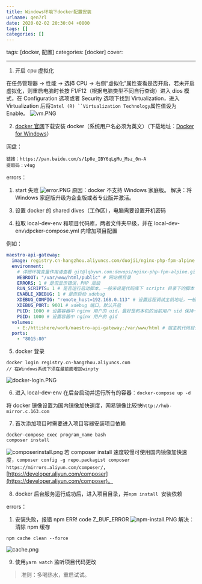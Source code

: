 ```yaml
---
title: Windows环境下docker配置安装
urlname: qen7rl
date: 2020-02-02 20:30:04 +0800
tags: []
categories: []
---
```


tags: [docker, 配置]
categories: [docker]
cover:

---

<!-- more -->

1. 开启 cpu 虚拟化

在任务管理器 → 性能 → 选择 CPU → 右侧“虚拟化”属性查看是否开启，若未开启虚拟化，则重启电脑时长按 F1/F12（根据电脑类型不同自行查询）进入 dios 模式，在 Configuration 选项或者 Security 选项下找到 Virtualization，进入 Virtualization 后将` Intel (R) ``Virtualization Technology `属性值设为 Enable。
![vm.PNG](https://cdn.nlark.com/yuque/0/2020/png/250093/1580649379168-febc0a55-5cae-4303-81cd-8df2990aedcf.png#align=left&display=inline&height=304&margin=%5Bobject%20Object%5D&name=vm.PNG&originHeight=304&originWidth=647&size=15454&status=done&style=none&width=647)

2. [docker 官网](https://hub.docker.com/editions/community/docker-ce-desktop-windows)下载安装 docker（系统用户名必须为英文）（下载地址：[Docker for Windows](https://download.docker.com/win/stable/Docker%20for%20Windows%20Installer.exe)）

网盘：

```
链接：https://pan.baidu.com/s/1p8e_IBY6qLgMu_Msz_0n-A
提取码：v4ug
```

errors：

1. start 失败
   ![error.PNG](https://cdn.nlark.com/yuque/0/2020/png/250093/1580651886751-15bbd2e4-ae11-439e-a3da-ab50d1928a3a.png#align=left&display=inline&height=866&margin=%5Bobject%20Object%5D&name=error.PNG&originHeight=866&originWidth=1018&size=155367&status=done&style=none&width=1018)
   原因：docker 不支持 Windows 家庭版。
   解决：将 Windows 家庭版升级为企业版或者专业版并激活。

3) 设置 docker 的 shared dives（工作区），电脑需要设置开机密码

4) 拉取 local-dev-env 和项目代码库，两者文件夹平级，并在 local-dev-env\dpcker-compose.yml 内增加项目配置

例如：

```yaml
maestro-api-gateway:
  image: registry.cn-hangzhou.aliyuncs.com/duojii/nginx-php-fpm-alpine
  environment:
    # 详细环境变量作用请查看 git@lqbyun.com:devops/nginx-php-fpm-alpine.git 里的 scripts/start.sh
    WEBROOT: "/var/www/html/public" # 网站根目录
    ERRORS: 1 # 是否显示错误，PHP 层级
    RUN_SCRIPTS: 1 # 是否运行启动脚本，一般来说是代码库下 scripts 目录下的脚本
    ENABLE_XDEBUG: 1 # 是否启动 xdebug
    XDEBUG_CONFIG: "remote_host=192.168.0.113" # 设置远程调试主机地址，一般来说为宿主机地址
    XDEBUG_PORT: 9001 # xdebug 端口，默认开启
    PUID: 1000 # 设置容器中 nginx 用户的 uid，最好是和本机的当前用户 uid 保持一致，否则在 Linux,OSX环境下可能会出现权限问题
    PGID: 1000 # 设置容器中 nginx 用户的 gid
  volumes:
    - E:/httishere/work/maestro-api-gateway:/var/www/html # 宿主机代码目录映射到容器中
  ports:
    - "8015:80"
```

5. docker 登录

```git
docker login registry.cn-hangzhou.aliyuncs.com
// 在Windows系统下须在最前面增加winpty
```

![docker-login.PNG](https://cdn.nlark.com/yuque/0/2020/png/250093/1580657621970-6de2bb85-4817-47e8-be31-d98df37a0ed1.png#align=left&display=inline&height=100&margin=%5Bobject%20Object%5D&name=docker-login.PNG&originHeight=100&originWidth=770&size=10424&status=done&style=none&width=770)

6. 进入 local-dev-env 在后台启动并运行所有的容器：`docker-compose up -d`

将 docker 镜像设置为国内镜像加快速度，网易镜像比较快`http://hub-mirror.c.163.com`

7. 首次添加项目时需要进入项目容器安装项目依赖

```git
docker-compose exec program_name bash
composer install
```

![composerinstall.png](https://cdn.nlark.com/yuque/0/2020/png/250093/1580710175621-5e102702-9f06-43e3-a74b-251e359d5e4f.png#align=left&display=inline&height=411&margin=%5Bobject%20Object%5D&name=composerinstall.png&originHeight=411&originWidth=906&size=44255&status=done&style=none&width=906)
若 composer install 速度较慢可使用国内镜像加快速度，`composer config -g repo.packagist composer https://mirrors.aliyun.com/composer/`，[https://developer.aliyun.com/composer](https://developer.aliyun.com/composer)。

8. docker 后台服务运行成功后，进入项目目录，并`npm install`  安装依赖

errors：

1. 安装失败，报错 npm ERR! code Z_BUF_ERROR
   ![npm-install.PNG](https://cdn.nlark.com/yuque/0/2020/png/250093/1580698180249-a44d4b92-4f8c-4632-8081-614af727c9dc.png#align=left&display=inline&height=184&margin=%5Bobject%20Object%5D&name=npm-install.PNG&originHeight=184&originWidth=1195&size=14578&status=done&style=none&width=1195)
   解决：清除 npm 缓存

```git
npm cache clean --force
```

![cache.png](https://cdn.nlark.com/yuque/0/2020/png/250093/1580698282547-df9678d5-fd2a-41e1-9f8a-2f26a30c79f3.png#align=left&display=inline&height=267&margin=%5Bobject%20Object%5D&name=cache.png&originHeight=267&originWidth=766&size=19726&status=done&style=none&width=766)

9. 使用`yarn watch` 监听项目代码更改

> 准则：多喝热水，重启试试。
